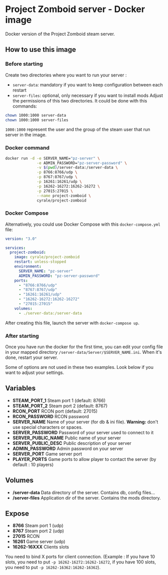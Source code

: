 # Project Zomboid server - Docker image

Docker version of the Project Zomboid steam server.

## How to use this image

### Before starting

Create two directories where you want to run your server :
- `server-data`: mandatory if you want to keep configuration between each restart
- `server-files`: optional, only necessary if you want to install mods
Adjust the permissions of this two directories. It could be done with this commands:

```bash
chown 1000:1000 server-data
chown 1000:1000 server-files
```

`1000:1000` represent the user and the group of the steam user that run server in the image.

### Docker command

```bash
docker run -d -e SERVER_NAME="pz-server" \
              -e ADMIN_PASSWORD="pz-server-password" \
              -v $(pwd)/server-data:/server-data \
              -p 8766:8766/udp \
              -p 8767:8767/udp \
              -p 16261:16261/udp \
              -p 16262-16272:16262-16272 \
              -p 27015:27015 \
              --name project-zomboid \
              cyrale/project-zomboid
```

### Docker Compose

Alternatively, you could use Docker Compose with this `docker-compose.yml` file:

```yaml
version: "3.0"

services:
  project-zomboid:
    image: cyrale/project-zomboid
    restart: unless-stopped
    environment:
      SERVER_NAME: "pz-server"
      ADMIN_PASSWORD: "pz-server-password"
    ports:
      - "8766:8766/udp"
      - "8767:8767/udp"
      - "16261:16261/udp"
      - "16262-16272:16262-16272"
      - "27015:27015"
    volumes:
      - ./server-data:/server-data
```

After creating this file, launch the server with `docker-compose up`.

### After starting

Once you have run the docker for the first time, you can edit your config file in your mapped directory `/server-data/Server/$SERVER_NAME.ini`. When it's done, restart your server.

Some of options are not used in these two examples. Look below if you want to adjust your settings.

## Variables

- __STEAM_PORT_1__ Steam port 1 (default: 8766)
- __STEAM_PORT_2__ Steam port 2 (default: 8767)
- __RCON_PORT__ RCON port (default: 27015)
- __RCON_PASSWORD__ RCON password
- __SERVER_NAME__ Name of your server (for db & ini file). __Warning:__ don't use special characters or spaces.
- __SERVER_PASSWORD__ Password of your server used to connect to it
- __SERVER_PUBLIC_NAME__ Public name of your server
- __SERVER_PUBLIC_DESC__ Public description of your server
- __ADMIN_PASSWORD__ Admin password on your server
- __SERVER_PORT__ Game server port
- __PLAYER_PORTS__ Game ports to allow player to contact the server (by default : 10 players)

## Volumes

- __/server-data__ Data directory of the server. Contains db, config files...
- __/server-files__ Application dir of the server. Contains the mods directory.

## Expose

- __8766__ Steam port 1 (udp)
- __8767__ Steam port 2 (udp)
- __27015__ RCON
- __16261__ Game server (udp)
- __16262-16XXX__ Clients slots

You need to bind X ports for client connection. (Example : If you have 10 slots, you need to put `-p 16262-16272:16262-16272`, if you have 100 slots, you need to put `-p 16262-16362:16262-16362`).
